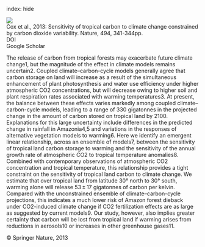 index: hide

<div class="Citation">
    <div class="Citation-thumb CitationThumb-linked"  data-href="https://doi.org/10.1038/nature11882">
      <img src="https://static.claimspace.cloud/climate-study-static/refs/thumbs/6/Cox_et_al_2013-thumb.png" />
    </div>

  <div class="Citation-body">
    <div class="Citation-text">Cox et al., 2013: Sensitivity of tropical carbon to climate change constrained by carbon dioxide variability. <span class="Article-journal">Nature, </span><span class="Article-volume">494, </span>341-344pp.</div>
    <div class="Citation-links">
      <div class="CitationLink" data-href="https://doi.org/10.1038/nature11882">
        <div class="CitationLink-icon CitationLink-Doi"></div>
        <div class="CitationLink-text">DOI</div>
      </div>
      <div class="CitationLink" data-href="https://scholar.google.com/scholar?q=10.1038/nature11882">
        <div class="CitationLink-icon CitationLink-Scholar"></div>
        <div class="CitationLink-text">Google Scholar</div>
      </div>
    </div>
  </div>
</div>

The release of carbon from tropical forests may exacerbate future climate change1, but the magnitude of the effect in climate models remains uncertain2. Coupled climate–carbon-cycle models generally agree that carbon storage on land will increase as a result of the simultaneous enhancement of plant photosynthesis and water use efficiency under higher atmospheric CO2 concentrations, but will decrease owing to higher soil and plant respiration rates associated with warming temperatures3. At present, the balance between these effects varies markedly among coupled climate–carbon-cycle models, leading to a range of 330 gigatonnes in the projected change in the amount of carbon stored on tropical land by 2100. Explanations for this large uncertainty include differences in the predicted change in rainfall in Amazonia4,5 and variations in the responses of alternative vegetation models to warming6. Here we identify an emergent linear relationship, across an ensemble of models7, between the sensitivity of tropical land carbon storage to warming and the sensitivity of the annual growth rate of atmospheric CO2 to tropical temperature anomalies8. Combined with contemporary observations of atmospheric CO2 concentration and tropical temperature, this relationship provides a tight constraint on the sensitivity of tropical land carbon to climate change. We estimate that over tropical land from latitude 30° north to 30° south, warming alone will release 53 ± 17 gigatonnes of carbon per kelvin. Compared with the unconstrained ensemble of climate–carbon-cycle projections, this indicates a much lower risk of Amazon forest dieback under CO2-induced climate change if CO2 fertilization effects are as large as suggested by current models9. Our study, however, also implies greater certainty that carbon will be lost from tropical land if warming arises from reductions in aerosols10 or increases in other greenhouse gases11.

<div class="Citation-copy">
&copy; Springer Nature, 2013
</div>